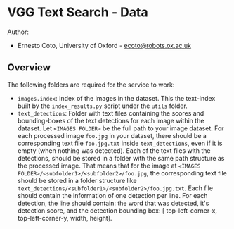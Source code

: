 VGG Text Search - Data
=======================

Author:

 + Ernesto Coto, University of Oxford - <ecoto@robots.ox.ac.uk>

Overview
--------

The following folders are required for the service to work:

 - `images.index`: Index of the images in the dataset. This the text-index built by the `index_results.py` script under the `utils` folder.
 - `text_detections`: Folder with text files containing the scores and bounding-boxes of the text detections for each image within the dataset. Let `<IMAGES FOLDER>` be the full path to your image dataset. For each processed image `foo.jpg` in your dataset, there should be a corresponding text file `foo.jpg.txt` inside `text_detections`, even if it is empty (when nothing was detected). Each of the text files with the detections, should be stored in a folder with the same path structure as the processed image. That means that for the image at `<IMAGES FOLDER>/<subfolder1>/<subfolder2>/foo.jpg`, the corresponding text file should be stored in a folder structure like `text_detections/<subfolder1>/<subfolder2>/foo.jpg.txt`. Each file should contain the information of one detection per line. For each detection, the line should contain: the word that was detected, it's detection score, and the detection bounding box: [ top-left-corner-x, top-left-corner-y, width, height].

